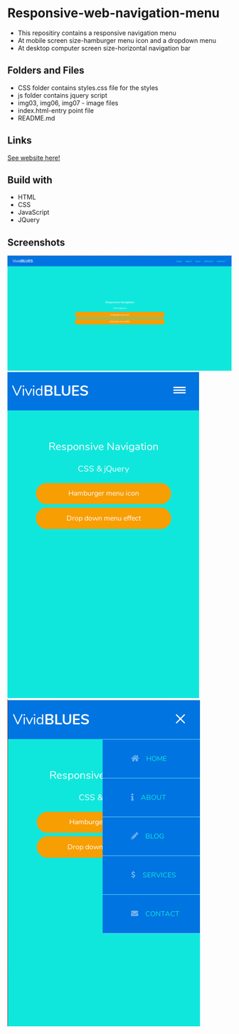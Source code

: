 # Responsive-web-navigation-menu
- This repositiry contains a responsive navigation menu
- At mobile screen size-hamburger menu icon and a dropdown menu
- At desktop computer screen size-horizontal navigation bar 
## Folders and Files
- CSS folder contains styles.css file for the styles
- js folder contains jquery script
- img03, img06, img07 - image files
- index.html-entry point file
- README.md
## Links
[See website here!](https://dulanjaleefl.github.io/Responsive-web-navigation-menu/)
## Build with
- HTML
- CSS
- JavaScript
- JQuery
## Screenshots
![](img03.png)
![](img06.png)
![](img07.png)


